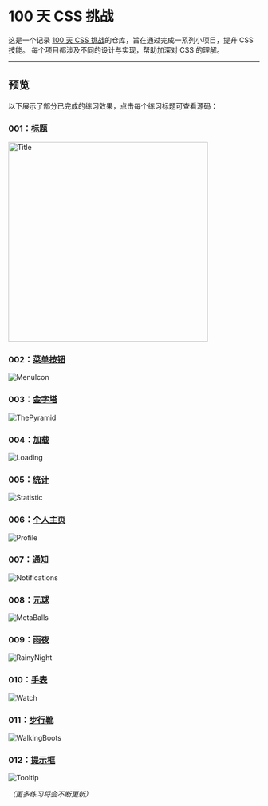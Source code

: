 # 100 天 CSS 挑战
这是一个记录 [100 天 CSS 挑战](https://100dayscss.com/)的仓库，旨在通过完成一系列小项目，提升 CSS 技能。 每个项目都涉及不同的设计与实现，帮助加深对 CSS 的理解。

---

## 预览 

以下展示了部分已完成的练习效果，点击每个练习标题可查看源码：

### 001：[标题](./001-title/)
<img src="./preview/001_title.png" alt="Title" width="400" height="400">

### 002：[菜单按钮](./002-menu-icon/)
![MenuIcon](./preview/002_menu_icon.gif)

### 003：[金字塔](./003-the-pyramid/)
![ThePyramid](./preview/003_the_pyramid.gif)

### 004：[加载](./004-loading/)
![Loading](./preview/004_loading.gif)

### 005：[统计](./005-statistic/)
![Statistic](./preview/005_statistic.gif)

### 006：[个人主页](./006-profile/)
![Profile](./preview/006_profile.gif)

### 007：[通知](./007-notifications/)
![Notifications](./preview/007_notifications.gif)

### 008：[元球](./008-metaballs/)
![MetaBalls](./preview/008_metaballs.gif)

### 009：[雨夜](./009-rainy-night/)
![RainyNight](./preview/009_rainy_night.gif)

### 010：[手表](./010-watch/)
![Watch](./preview/010_watch.gif)

### 011：[步行靴](./011-walking-boots/)
![WalkingBoots](./preview/011_walking_boots.gif)

### 012：[提示框](./012-tooltip/)
![Tooltip](./preview/012_tooltip.gif)

_（更多练习将会不断更新）_

